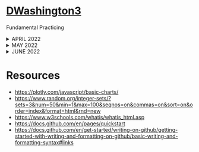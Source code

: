 # [DWashington3](https://github.com/DWashington3)
Fundamental Practicing 

<details><summary> APRIL 2022 </summary>  
<p>
  
  ### April 9th

**FOCUS: Begin to familiarize myself with HTML and JavaScript**

**TECHNOLOGIES: Plotly, HTML and JavaScript**

Tonight I decided to refocus on JS. I really have a million projects I want to explore but after taking almost a month off I need a refresher so that means getting back to the basics.
Today I played with plotly to create some plots:
- [x] Line Graph
- [x] Horizontal Bar Graph
- [x] Vertical Bar Graph
- [x] Scatter Plot
- [x] Pie Chart

I used Visual Studio as my environment and the Git Bash terminal to commit my work. 

**TROUBLESHOOTING** 
- I struggled to get the objects of the horizontal bar graph to show in my live browser. While inspecting I noted the element didn't show at all. I moved onto the next plot to determine if it was an issue with the JS file or HTML file. The same  occurred when I tried to generate my scatter plot. Thus it's an issue with my index.HTML. file. 

- RESOLVE: I made  a new <body> tag for each plot which was preventing them from rendering. I nested the plots all within one <body> tag. This successfully fixed my issue. 

#### Resources
- https://plotly.com/javascript/basic-charts/
- https://www.random.org/integer-sets/?sets=3&num=50&min=1&max=100&seqnos=on&commas=on&sort=on&order=index&format=html&rnd=new
- https://www.w3schools.com/whatis/whatis_html.asp
- https://docs.github.com/en/pages/quickstart
- https://docs.github.com/en/get-started/writing-on-github/getting-started-with-writing-and-formatting-on-github/basic-writing-and-formatting-syntax#links
  
Tomorrow's Goal
  
- [ ] Recreate these plots with Python in Jupyter Notebook
- [ ] I will note the data sets used, as they were randomly generated [Random.org](https://www.random.org/integer-sets/?sets=3&num=50&min=1&max=100&seqnos=on&commas=on&sort=on&order=index&format=html&rnd=new).
- [ ] I need to format my [github page](https://dwashington3.github.io/Daily_Practice/) but for now I have it lauched for daily tracking. 


  
### April 10th
  
Today I added the captions, detailing what data was used to generate each plot. 
I also made a copy of my index.html file so that i can develop one into a dashboard and play with the plotly library in the other.

  - [x] Add data detials to each graph.
  
 ### April 13th 

 I'm eager to start manipulating data with JavaScript so I think I will start on that today.
 - well, i forgot what the .map() did so i'm going to play with that and looping through data to get started. I am using my google chrome browser console. 

 ///<insert 4.13.22.map here>

 The "num" parameter that goes inside function can be named anything. That's simply an arbitrary name for the parameter. This provides me the ability to create transformations in my data that are clearly defined, and probsbly several other things now that i sit and reflect. I can divide, multiply, add to any array in a "loop-like" fashion.
  - im pretty sure we can do it with Objects as well. I'm going to try!
  - but first I am going to make sure i understand  how to create an object. I know that i will make Keys: values pairs, I just need to ensure correct syntax. 
    - In my first attempt to run my own object in the console i ran into a syntax error.
    - Second attempt:
    - Third attempt:

  Now I will try implementing the .map() Method:


  Since that was a sucess, I started playing with .filter()


</p>
</details>
  
<details><summary> MAY 2022 </summary>
  <p></p>
</details>
<details><summary> JUNE 2022 </summary>
  <p></p>
</details>

# Resources
- https://plotly.com/javascript/basic-charts/
- https://www.random.org/integer-sets/?sets=3&num=50&min=1&max=100&seqnos=on&commas=on&sort=on&order=index&format=html&rnd=new
- https://www.w3schools.com/whatis/whatis_html.asp
- https://docs.github.com/en/pages/quickstart
- https://docs.github.com/en/get-started/writing-on-github/getting-started-with-writing-and-formatting-on-github/basic-writing-and-formatting-syntax#links
